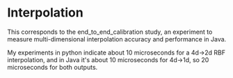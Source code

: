 # Interpolation

This corresponds to the end_to_end_calibration study, an experiment
to measure multi-dimensional interpolation accuracy and performance in Java.

My experiments in python indicate about 10 microseconds for a 4d->2d RBF interpolation,
and in Java it's about 10 microseconds for 4d->1d, so 20 microseconds for both outputs.
